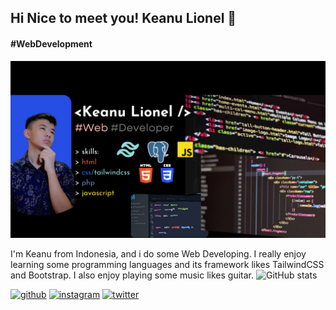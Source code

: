 ## Hi Nice to meet you! Keanu Lionel 👋
#### #WebDevelopment
![Design and Development.](https://github.com/KeanuLionel/keanulionel/blob/main/Dashboard.png)

I'm Keanu from Indonesia, and i do some Web Developing. I really enjoy learning some programming languages and its framework likes TailwindCSS and Bootstrap.
I also enjoy playing some music likes guitar.
![GitHub stats](https://github-readme-stats.vercel.app/api?username=KeanuLionel&show_icons=true)  

[<img src='https://cdn.jsdelivr.net/npm/simple-icons@3.0.1/icons/github.svg' alt='github' height='40'>](https://github.com/KeanuLionel)  [<img src='https://cdn.jsdelivr.net/npm/simple-icons@3.0.1/icons/instagram.svg' alt='instagram' height='40'>](https://www.instagram.com/keanulionel/)  [<img src='https://cdn.jsdelivr.net/npm/simple-icons@3.0.1/icons/twitter.svg' alt='twitter' height='40'>](https://twitter.com/keanulionel1)  



